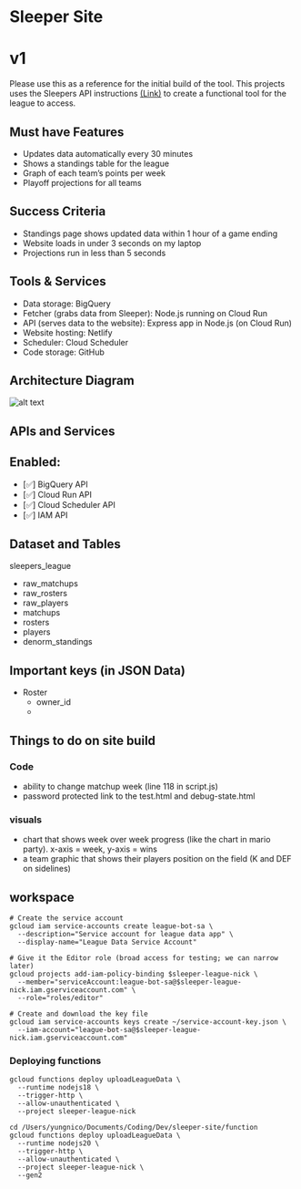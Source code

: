 # Sleeper Site

# v1

Please use this as a reference for the initial build of the tool. This projects uses the Sleepers API instructions [(Link)](https://docs.sleeper.com/#introduction) to create a functional tool for the league to access.

## Must have Features

- Updates data automatically every 30 minutes
- Shows a standings table for the league
- Graph of each team’s points per week
- Playoff projections for all teams

## Success Criteria

- Standings page shows updated data within 1 hour of a game ending
- Website loads in under 3 seconds on my laptop
- Projections run in less than 5 seconds

## Tools & Services

- Data storage: BigQuery
- Fetcher (grabs data from Sleeper): Node.js running on Cloud Run
- API (serves data to the website): Express app in Node.js (on Cloud Run)
- Website hosting: Netlify
- Scheduler: Cloud Scheduler
- Code storage: GitHub

## Architecture Diagram

![alt text](architecture-diagram-1.png)

## APIs and Services

## Enabled:

- [✅] BigQuery API
- [✅] Cloud Run API
- [✅] Cloud Scheduler API
- [✅] IAM API

## Dataset and Tables

sleepers_league

- raw_matchups
- raw_rosters
- raw_players
- matchups
- rosters
- players
- denorm_standings

## Important keys (in JSON Data)

- Roster
  - owner_id
  -

## Things to do on site build

### Code

- ability to change matchup week (line 118 in script.js)
- password protected link to the test.html and debug-state.html

### visuals

- chart that shows week over week progress (like the chart in mario party). x-axis = week, y-axis = wins
- a team graphic that shows their players position on the field (K and DEF on sidelines)

## workspace

```
# Create the service account
gcloud iam service-accounts create league-bot-sa \
  --description="Service account for league data app" \
  --display-name="League Data Service Account"

# Give it the Editor role (broad access for testing; we can narrow later)
gcloud projects add-iam-policy-binding $sleeper-league-nick \
  --member="serviceAccount:league-bot-sa@$sleeper-league-nick.iam.gserviceaccount.com" \
  --role="roles/editor"

# Create and download the key file
gcloud iam service-accounts keys create ~/service-account-key.json \
  --iam-account="league-bot-sa@$sleeper-league-nick.iam.gserviceaccount.com"

```

### Deploying functions

```
gcloud functions deploy uploadLeagueData \
  --runtime nodejs18 \
  --trigger-http \
  --allow-unauthenticated \
  --project sleeper-league-nick

```

```
cd /Users/yungnico/Documents/Coding/Dev/sleeper-site/function
gcloud functions deploy uploadLeagueData \
  --runtime nodejs20 \
  --trigger-http \
  --allow-unauthenticated \
  --project sleeper-league-nick \
  --gen2
```
